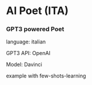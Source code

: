 # AI Poet (ITA)

### GPT3 powered Poet

language: italian

GPT3 API: OpenAI

Model: Davinci

example with few-shots-learning
